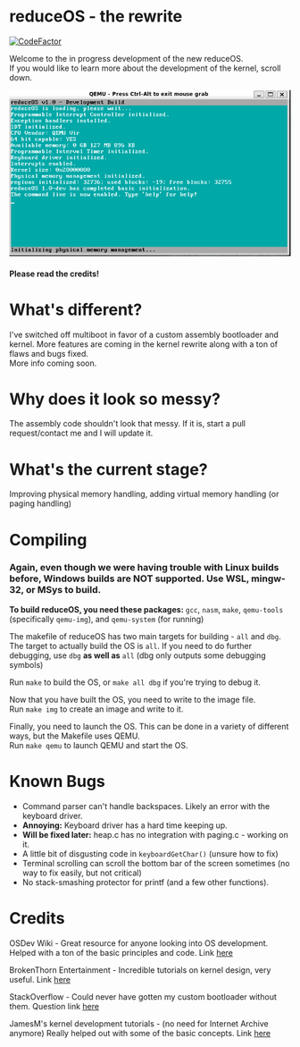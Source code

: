 # reduceOS - the rewrite
[![CodeFactor](https://www.codefactor.io/repository/github/sasdallas/reduceos/badge/rewrite)](https://www.codefactor.io/repository/github/sasdallas/reduceos/overview/rewrite)

Welcome to the in progress development of the new reduceOS.\
If you would like to learn more about the development of the kernel, scroll down.

![reduceOS image](reduceOSDemo.png)

#### Please read the credits!

# What's different?
I've switched off multiboot in favor of a custom assembly bootloader and kernel. More features are coming in the kernel rewrite along with a ton of flaws and bugs fixed.\
More info coming soon.

# Why does it look so messy?
The assembly code shouldn't look that messy. If it is, start a pull request/contact me and I will update it.

# What's the current stage?
Improving physical memory handling, adding virtual memory handling (or paging handling)

# Compiling
### Again, even though we were having trouble with Linux builds before, Windows builds are NOT supported. Use WSL, mingw-32, or MSys to build.

**To build reduceOS, you need these packages:** `gcc`, `nasm`, `make`, `qemu-tools` (specifically `qemu-img`), and `qemu-system` (for running)

The makefile of reduceOS has two main targets for building - `all` and `dbg`.\
The target to actually build the OS is `all`. If you need to do further debugging, use `dbg` **as well as** `all` (dbg only outputs some debugging symbols)

Run `make` to build the OS, or `make all dbg` if you're trying to debug it.

Now that you have built the OS, you need to write to the image file.\
Run `make img` to create an image and write to it.

Finally, you need to launch the OS. This can be done in a variety of different ways, but the Makefile uses QEMU.\
Run `make qemu` to launch QEMU and start the OS.


# Known Bugs
- Command parser can't handle backspaces. Likely an error with the keyboard driver.
- **Annoying:** Keyboard driver has a hard time keeping up.
- **Will be fixed later:** heap.c has no integration with paging.c - working on it.
- A little bit of disgusting code in `keyboardGetChar()` (unsure how to fix)
- Terminal scrolling can scroll the bottom bar of the screen sometimes (no way to fix easily, but not critical)
- No stack-smashing protector for printf (and a few other functions).

# Credits
OSDev Wiki - Great resource for anyone looking into OS development. Helped with a ton of the basic principles and code. Link [here](https://wiki.osdev.org/)

BrokenThorn Entertainment - Incredible tutorials on kernel design, very useful. Link [here](http://www.brokenthorn.com/Resources/OSDevIndex.html)

StackOverflow - Could never have gotten my custom bootloader without them. Question link [here](https://stackoverflow.com/questions/74172118/how-to-read-sector-into-memory-and-jump-to-it-for-os?noredirect=1#comment131168294_74172118)

JamesM's kernel development tutorials - (no need for Internet Archive anymore) Really helped out with some of the basic concepts. Link [here](http://jamesmolloy.co.uk/tutorial_html/)